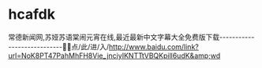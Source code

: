 # hcafdk
常德新闻网,苏娅苏语棠闹元宵在线,最近最新中文字幕大全免费版下载----------------------------🚾🚾点/此/进/入/http://www.baidu.com/link?url=NoK8PT47PahMhFH8Vie_jnciyIKNTTtVBQKpill6udK&amp;wd
